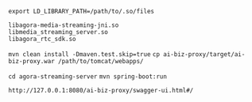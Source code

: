`export LD_LIBRARY_PATH=/path/to/.so/files`

    libagora-media-streaming-jni.so
    libmedia_streaming_server.so
    libagora_rtc_sdk.so

`mvn clean install -Dmaven.test.skip=true`
`cp ai-biz-proxy/target/ai-biz-proxy.war /path/to/tomcat/webapps/`


`cd agora-streaming-server`
`mvn spring-boot:run`

`http://127.0.0.1:8080/ai-biz-proxy/swagger-ui.html#/`
